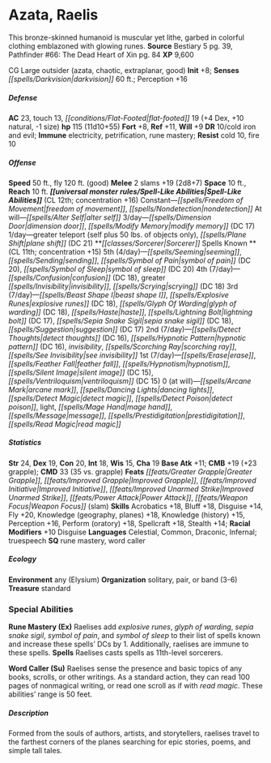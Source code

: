 ﻿---
cssclass: [monsters]
title1: Azata, Raelis
desc_short: This bronze-skinned humanoid is muscular yet lithe, garbed in colorful
  clothing emblazoned with glowing runes.
title2: Raelis
CR: 10
sources:
- name: Bestiary 5
  page: 39
  link: http://paizo.com/products/btpy9g9x?Pathfinder-Roleplaying-Game-Bestiary-5
- name: 'Pathfinder #66: The Dead Heart of Xin'
  page: 84
  link: http://paizo.com/products/btpy8tvr?Pathfinder-Adventure-Path-66-The-Dead-Heart-of-Xin
XP: 9600
alignment: CG
size: Large
type: outsider
subtypes:
- azata
- chaotic
- extraplanar
- good
initiative:
  bonus: 8
senses:
  darkvision: 60
AC:
  AC: 23
  touch: 13
  flat_footed: 19
  components:
    dex: 4
    natural: 10
    size: -1
HP:
  HP: 115
  long: 11d10+55
saves:
  fort: 8
  ref: 11
  will: 9
DR:
- amount: 10
  weakness: cold iron and evil
immunities:
- electricity
- petrification
- rune mastery
resistances:
  cold: 10
  fire: 10
speeds:
  base: 50
  fly: 120
  fly_maneuverability: good
attacks:
  melee:
  - - text: 2 slams +19 (2d8+7)
      entries:
      - - damage: 2d8+7
      count: 2
      attack: slams
      bonus:
      - 19
space: 10
reach: 10
spell_like_abilities:
  entries:
  - name: freedom of movement
    source: default
    freq: Constant
  - name: nondetection
    source: default
    freq: Constant
  - name: alter self
    source: default
    freq: At will
  - name: dimension door
    source: default
    freq: 3/day
  - name: modify memory
    source: default
    freq: 3/day
    DC: 17
  - name: greater teleport
    source: default
    freq: 1/day
    other: self plus 50 lbs. of objects only
  - name: plane shift
    source: default
    freq: 1/day
    DC: 21
  sources:
  - name: default
    CL: 12
    concentration: 16
spells:
  entries:
  - name: seeming
    source: Sorcerer
    level: 5
  - name: sending
    source: Sorcerer
    level: 5
  - name: symbol of pain
    source: Sorcerer
    level: 5
    DC: 20
  - name: symbol of sleep
    source: Sorcerer
    level: 5
    DC: 20
  - name: confusion
    source: Sorcerer
    level: 4
    DC: 18
  - name: greater invisibility
    source: Sorcerer
    level: 4
  - name: scrying
    source: Sorcerer
    level: 4
    DC: 18
  - name: beast shape I
    source: Sorcerer
    level: 3
  - name: explosive runes
    source: Sorcerer
    level: 3
    DC: 18
  - name: glyph of warding
    source: Sorcerer
    level: 3
    DC: 18
  - name: haste
    source: Sorcerer
    level: 3
  - name: lightning bolt
    source: Sorcerer
    level: 3
    DC: 17
  - name: sepia snake sigil
    source: Sorcerer
    level: 3
    DC: 18
  - name: suggestion
    source: Sorcerer
    level: 3
    DC: 17
  - name: detect thoughts
    source: Sorcerer
    level: 2
    DC: 16
  - name: hypnotic pattern
    source: Sorcerer
    level: 2
    DC: 16
  - name: invisibility
    source: Sorcerer
    level: 2
  - name: scorching ray
    source: Sorcerer
    level: 2
  - name: see invisibility
    source: Sorcerer
    level: 2
  - name: erase
    source: Sorcerer
    level: 1
  - name: feather fall
    source: Sorcerer
    level: 1
  - name: hypnotism
    source: Sorcerer
    level: 1
  - name: silent image
    source: Sorcerer
    level: 1
    DC: 15
  - name: ventriloquism
    source: Sorcerer
    level: 1
    DC: 15
  - name: arcane mark
    source: Sorcerer
    level: 0
  - name: dancing lights
    source: Sorcerer
    level: 0
  - name: detect magic
    source: Sorcerer
    level: 0
  - name: detect poison
    source: Sorcerer
    level: 0
  - name: light
    source: Sorcerer
    level: 0
  - name: mage hand
    source: Sorcerer
    level: 0
  - name: message
    source: Sorcerer
    level: 0
  - name: prestidigitation
    source: Sorcerer
    level: 0
  - name: read magic
    source: Sorcerer
    level: 0
  sources:
  - name: Sorcerer
    type: known
    CL: 11
    concentration: 15
    slots:
      5: 4
      4: 7
      3: 7
      2: 7
      1: 7
      0: at-will
ability_scores:
  STR: 24
  DEX: 19
  CON: 20
  INT: 18
  WIS: 15
  CHA: 19
BAB: 11
CMB: 19
CMB_other: +23 grapple
CMD: 33
CMD_other: 35 vs. grapple
feats:
- name: Greater Grapple
- name: Improved Grapple
- name: Improved Initiative
- name: Improved Unarmed Strike
- name: Power Attack
- name: Weapon Focus (slam)
skills:
  Acrobatics: 18
  Bluff: 18
  Disguise: 14
  Fly: 20
  Knowledge (geography): 18
  Knowledge (planes): 18
  Knowledge (history): 15
  Perception: 16
  Perform (oratory): 18
  Spellcraft: 18
  Stealth: 14
  _racial_mods:
    Disguise:
      _: 10
languages:
- Celestial
- Common
- Draconic
- Infernal
- truespeech
special_qualities:
- rune mastery
- word caller
ecology:
  environment: any (Elysium)
  organization: solitary, pair, or band (3-6)
  treasure_type: standard
special_abilities:
  Rune Mastery (Ex): Raelises add explosive runes, glyph of warding, sepia snake sigil,
    symbol of pain, and symbol of sleep to their list of spells known and increase
    these spells' DCs by 1. Additionally, raelises are immune to these spells.
  Spells: Raelises casts spells as 11th-level sorcerers.
  Word Caller (Su): Raelises sense the presence and basic topics of any books, scrolls,
    or other writings. As a standard action, they can read 100 pages of nonmagical
    writing, or read one scroll as if with read magic. These abilities' range is 50
    feet.
desc_long: Formed from the souls of authors, artists, and storytellers, raelises travel
  to the farthest corners of the planes searching for epic stories, poems, and simple
  tall tales.

---

# Azata, Raelis
This bronze-skinned humanoid is muscular yet lithe, garbed in colorful clothing emblazoned with glowing runes.
**Source** Bestiary 5 pg. 39, Pathfinder #66: The Dead Heart of Xin pg. 84
**XP** 9,600

CG Large outsider (azata, chaotic, extraplanar, good)
**Init** +8; **Senses** _[[spells/Darkvision|darkvision]]_ 60 ft.; Perception +16

##### Defense

**AC** 23, touch 13, _[[conditions/Flat-Footed|flat-footed]]_ 19 (+4 Dex, +10 natural, -1 size)
**hp** 115 (11d10+55)
**Fort** +8, **Ref** +11, **Will** +9
**DR** 10/cold iron and evil; **Immune** electricity, petrification, rune mastery; **Resist** cold 10, fire 10

##### Offense
**Speed** 50 ft., fly 120 ft. (good)
**Melee** 2 slams +19 (2d8+7)
**Space** 10 ft., **Reach** 10 ft.
**_[[universal monster rules/Spell-Like Abilities|Spell-Like Abilities]]_** (CL 12th; concentration +16)
Constant—_[[spells/Freedom of Movement|freedom of movement]]_, _[[spells/Nondetection|nondetection]]_
At will—_[[spells/Alter Self|alter self]]_
3/day—_[[spells/Dimension Door|dimension door]]_, _[[spells/Modify Memory|modify memory]]_ (DC 17)
1/day—greater teleport (self plus 50 lbs. of objects only), _[[spells/Plane Shift|plane shift]]_ (DC 21)
**_[[classes/Sorcerer|Sorcerer]]_ Spells Known **(CL 11th; concentration +15)
5th (4/day)—_[[spells/Seeming|seeming]]_, _[[spells/Sending|sending]]_, _[[spells/Symbol of Pain|symbol of pain]]_ (DC 20), _[[spells/Symbol of Sleep|symbol of sleep]]_ (DC 20)
4th (7/day)—_[[spells/Confusion|confusion]]_ (DC 18), greater _[[spells/Invisibility|invisibility]]_, _[[spells/Scrying|scrying]]_ (DC 18)
3rd (7/day)—_[[spells/Beast Shape I|beast shape I]]_, _[[spells/Explosive Runes|explosive runes]]_ (DC 18), _[[spells/Glyph Of Warding|glyph of warding]]_ (DC 18), _[[spells/Haste|haste]]_, _[[spells/Lightning Bolt|lightning bolt]]_ (DC 17), _[[spells/Sepia Snake Sigil|sepia snake sigil]]_ (DC 18), _[[spells/Suggestion|suggestion]]_ (DC 17)
2nd (7/day)—_[[spells/Detect Thoughts|detect thoughts]]_ (DC 16), _[[spells/Hypnotic Pattern|hypnotic pattern]]_ (DC 16), _invisibility_, _[[spells/Scorching Ray|scorching ray]]_, _[[spells/See Invisibility|see invisibility]]_
1st (7/day)—_[[spells/Erase|erase]]_, _[[spells/Feather Fall|feather fall]]_, _[[spells/Hypnotism|hypnotism]]_, _[[spells/Silent Image|silent image]]_ (DC 15), _[[spells/Ventriloquism|ventriloquism]]_ (DC 15)
0 (at will)—_[[spells/Arcane Mark|arcane mark]]_, _[[spells/Dancing Lights|dancing lights]]_, _[[spells/Detect Magic|detect magic]]_, _[[spells/Detect Poison|detect poison]]_, light, _[[spells/Mage Hand|mage hand]]_, _[[spells/Message|message]]_, _[[spells/Prestidigitation|prestidigitation]]_, _[[spells/Read Magic|read magic]]_

##### Statistics
**Str** 24, **Dex** 19, **Con** 20, **Int** 18, **Wis** 15, **Cha** 19
**Base Atk** +11; **CMB** +19 (+23 grapple); **CMD** 33 (35 vs. grapple)
**Feats** _[[feats/Greater Grapple|Greater Grapple]]_, _[[feats/Improved Grapple|Improved Grapple]]_, _[[feats/Improved Initiative|Improved Initiative]]_, _[[feats/Improved Unarmed Strike|Improved Unarmed Strike]]_, _[[feats/Power Attack|Power Attack]]_, _[[feats/Weapon Focus|Weapon Focus]]_ (slam)
**Skills** Acrobatics +18, Bluff +18, Disguise +14, Fly +20, Knowledge (geography, planes) +18, Knowledge (history) +15, Perception +16, Perform (oratory) +18, Spellcraft +18, Stealth +14; **Racial Modifiers** +10 Disguise
**Languages** Celestial, Common, Draconic, Infernal; truespeech
**SQ** rune mastery, word caller

##### Ecology

**Environment** any (Elysium)
**Organization** solitary, pair, or band (3-6)
**Treasure** standard

### Special Abilities

**Rune Mastery (Ex)** Raelises add _explosive runes_, _glyph of warding_, _sepia snake sigil_, _symbol of pain_, and _symbol of sleep_ to their list of spells known and increase these spells’ DCs by 1. Additionally, raelises are immune to these spells.
**Spells** Raelises casts spells as 11th-level sorcerers.

**Word Caller (Su)** Raelises sense the presence and basic topics of any books, scrolls, or other writings. As a standard action, they can read 100 pages of nonmagical writing, or read one scroll as if with _read magic_. These abilities’ range is 50 feet.

##### Description

Formed from the souls of authors, artists, and storytellers, raelises travel to the farthest corners of the planes searching for epic stories, poems, and simple tall tales.
